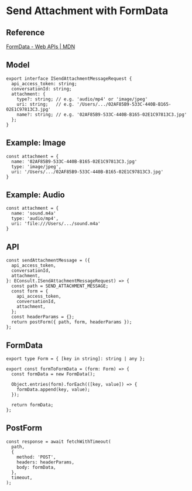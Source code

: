 # Send Attachment with FormData

## Reference

[FormData - Web APIs | MDN](https://developer.mozilla.org/en-US/docs/Web/API/FormData)

## Model

```tsx
export interface ISendAttachmentMessageRequest {
  api_access_token: string;
  conversationId: string;
  attachment: {
    type?: string; // e.g. 'audio/mp4' or 'image/jpeg'
    uri: string;   // e.g. '/Users/.../02AF85B9-533C-440B-B165-02E1C97813C3.jpg'
    name?: string; // e.g. '02AF85B9-533C-440B-B165-02E1C97813C3.jpg'
  };
}
```

## Example: Image

```tsx
const attachment = {
  name: '02AF85B9-533C-440B-B165-02E1C97813C3.jpg'
  type: 'image/jpeg',
  uri: '/Users/.../02AF85B9-533C-440B-B165-02E1C97813C3.jpg'
}
```

## Example: Audio

```tsx
const attachment = {
  name: 'sound.m4a'
  type: 'audio/mp4',
  uri: 'file:///Users/.../sound.m4a'
}
```

## API

```tsx
const sendAttachmentMessage = ({
  api_access_token,
  conversationId,
  attachment,
}: EConsult.ISendAttachmentMessageRequest) => {
  const path = SEND_ATTACHMENT_MESSAGE;
  const form = {
    api_access_token,
    conversationId,
    attachment,
  };
  const headerParams = {};
  return postForm({ path, form, headerParams });
};
```

## FormData

```tsx
export type Form = { [key in string]: string | any };

export const formToFormData = (form: Form) => {
  const formData = new FormData();

  Object.entries(form).forEach(([key, value]) => {
    formData.append(key, value);
  });

  return formData;
};
```

## PostForm

```tsx
const response = await fetchWithTimeout(
  path,
  {
    method: 'POST',
    headers: headerParams,
    body: formData,
  },
  timeout,
);
```
